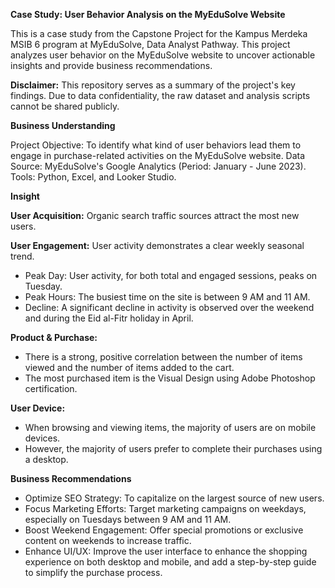 **Case Study: User Behavior Analysis on the MyEduSolve Website**

This is a case study from the Capstone Project for the Kampus Merdeka MSIB 6 program at MyEduSolve, Data Analyst Pathway. This project analyzes user behavior on the MyEduSolve website to uncover actionable insights and provide business recommendations.

**Disclaimer:** This repository serves as a summary of the project's key findings. Due to data confidentiality, the raw dataset and analysis scripts cannot be shared publicly.

**Business Understanding**

Project Objective: To identify what kind of user behaviors lead them to engage in purchase-related activities on the MyEduSolve website.
Data Source: MyEduSolve's Google Analytics (Period: January - June 2023).
Tools: Python, Excel, and Looker Studio.

**Insight**

**User Acquisition:** Organic search traffic sources attract the most new users.

**User Engagement:** 
User activity demonstrates a clear weekly seasonal trend.
- Peak Day: User activity, for both total and engaged sessions, peaks on Tuesday.
- Peak Hours: The busiest time on the site is between 9 AM and 11 AM.
- Decline: A significant decline in activity is observed over the weekend and during the Eid al-Fitr holiday in April.

**Product & Purchase:**
- There is a strong, positive correlation between the number of items viewed and the number of items added to the cart.
- The most purchased item is the Visual Design using Adobe Photoshop certification.

**User Device:**
- When browsing and viewing items, the majority of users are on mobile devices.
- However, the majority of users prefer to complete their purchases using a desktop.


**Business Recommendations**
- Optimize SEO Strategy: To capitalize on the largest source of new users.
- Focus Marketing Efforts: Target marketing campaigns on weekdays, especially on Tuesdays between 9 AM and 11 AM.
- Boost Weekend Engagement: Offer special promotions or exclusive content on weekends to increase traffic.
- Enhance UI/UX: Improve the user interface to enhance the shopping experience on both desktop and mobile, and add a step-by-step guide to simplify the purchase process.
